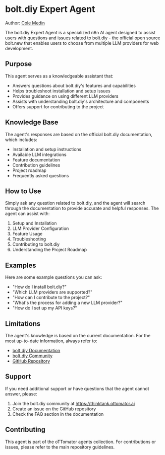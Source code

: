 # bolt.diy Expert Agent

Author: [Cole Medin](https://www.youtube.com/@ColeMedin)

The bolt.diy Expert Agent is a specialized n8n AI agent designed to assist users with questions and issues related to bolt.diy - the official open source bolt.new that enables users to choose from multiple LLM providers for web development.

## Purpose

This agent serves as a knowledgeable assistant that:
- Answers questions about bolt.diy's features and capabilities
- Helps troubleshoot installation and setup issues
- Provides guidance on using different LLM providers
- Assists with understanding bolt.diy's architecture and components
- Offers support for contributing to the project

## Knowledge Base

The agent's responses are based on the official bolt.diy documentation, which includes:
- Installation and setup instructions
- Available LLM integrations
- Feature documentation
- Contribution guidelines
- Project roadmap
- Frequently asked questions

## How to Use

Simply ask any question related to bolt.diy, and the agent will search through the documentation to provide accurate and helpful responses. The agent can assist with:

1. Setup and Installation
2. LLM Provider Configuration
3. Feature Usage
4. Troubleshooting
5. Contributing to bolt.diy
6. Understanding the Project Roadmap

## Examples

Here are some example questions you can ask:
- "How do I install bolt.diy?"
- "Which LLM providers are supported?"
- "How can I contribute to the project?"
- "What's the process for adding a new LLM provider?"
- "How do I set up my API keys?"

## Limitations

The agent's knowledge is based on the current documentation. For the most up-to-date information, always refer to:
- [bolt.diy Documentation](https://stackblitz-labs.github.io/bolt.diy/)
- [bolt.diy Community](https://thinktank.ottomator.ai)
- [GitHub Repository](https://github.com/stackblitz-labs/bolt.diy)

## Support

If you need additional support or have questions that the agent cannot answer, please:
1. Join the bolt.diy community at https://thinktank.ottomator.ai
2. Create an issue on the GitHub repository
3. Check the FAQ section in the documentation

## Contributing

This agent is part of the oTTomator agents collection. For contributions or issues, please refer to the main repository guidelines.
